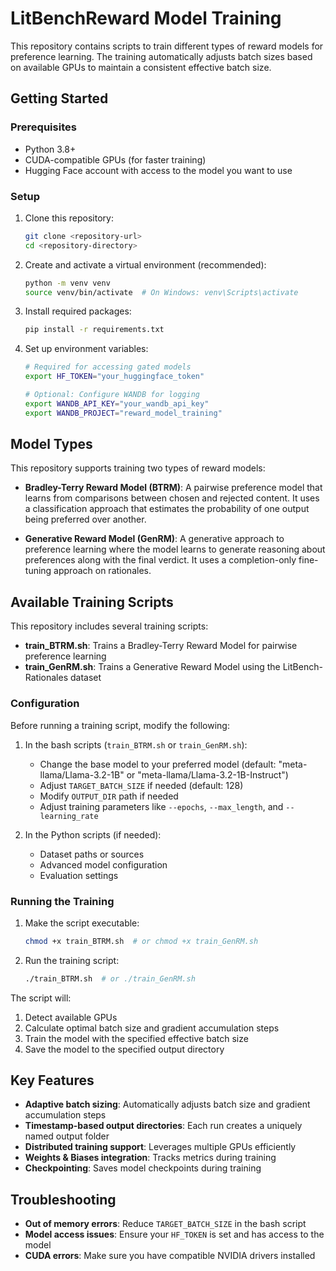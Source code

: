 # LitBenchReward Model Training

This repository contains scripts to train different types of reward models for preference learning. The training automatically adjusts batch sizes based on available GPUs to maintain a consistent effective batch size.

## Getting Started

### Prerequisites

- Python 3.8+
- CUDA-compatible GPUs (for faster training)
- Hugging Face account with access to the model you want to use

### Setup

1. Clone this repository:
   ```bash
   git clone <repository-url>
   cd <repository-directory>
   ```

2. Create and activate a virtual environment (recommended):
   ```bash
   python -m venv venv
   source venv/bin/activate  # On Windows: venv\Scripts\activate
   ```

3. Install required packages:
   ```bash
   pip install -r requirements.txt
   ```

4. Set up environment variables:
   ```bash
   # Required for accessing gated models
   export HF_TOKEN="your_huggingface_token"
   
   # Optional: Configure WANDB for logging
   export WANDB_API_KEY="your_wandb_api_key"
   export WANDB_PROJECT="reward_model_training"
   ```

## Model Types

This repository supports training two types of reward models:

- **Bradley-Terry Reward Model (BTRM)**: A pairwise preference model that learns from comparisons between chosen and rejected content. It uses a classification approach that estimates the probability of one output being preferred over another.

- **Generative Reward Model (GenRM)**: A generative approach to preference learning where the model learns to generate reasoning about preferences along with the final verdict. It uses a completion-only fine-tuning approach on rationales.

## Available Training Scripts

This repository includes several training scripts:

- **train_BTRM.sh**: Trains a Bradley-Terry Reward Model for pairwise preference learning
- **train_GenRM.sh**: Trains a Generative Reward Model using the LitBench-Rationales dataset

### Configuration

Before running a training script, modify the following:

1. In the bash scripts (`train_BTRM.sh` or `train_GenRM.sh`):
   - Change the base model to your preferred model (default: "meta-llama/Llama-3.2-1B" or "meta-llama/Llama-3.2-1B-Instruct")
   - Adjust `TARGET_BATCH_SIZE` if needed (default: 128)
   - Modify `OUTPUT_DIR` path if needed
   - Adjust training parameters like `--epochs`, `--max_length`, and `--learning_rate`

2. In the Python scripts (if needed):
   - Dataset paths or sources
   - Advanced model configuration
   - Evaluation settings

### Running the Training

1. Make the script executable:
   ```bash
   chmod +x train_BTRM.sh  # or chmod +x train_GenRM.sh
   ```

2. Run the training script:
   ```bash
   ./train_BTRM.sh  # or ./train_GenRM.sh
   ```

The script will:
1. Detect available GPUs
2. Calculate optimal batch size and gradient accumulation steps
3. Train the model with the specified effective batch size
4. Save the model to the specified output directory

## Key Features

- **Adaptive batch sizing**: Automatically adjusts batch size and gradient accumulation steps
- **Timestamp-based output directories**: Each run creates a uniquely named output folder
- **Distributed training support**: Leverages multiple GPUs efficiently
- **Weights & Biases integration**: Tracks metrics during training
- **Checkpointing**: Saves model checkpoints during training

## Troubleshooting

- **Out of memory errors**: Reduce `TARGET_BATCH_SIZE` in the bash script
- **Model access issues**: Ensure your `HF_TOKEN` is set and has access to the model
- **CUDA errors**: Make sure you have compatible NVIDIA drivers installed

